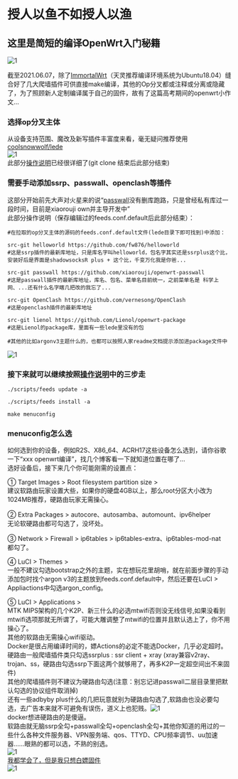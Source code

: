 # 授人以鱼不如授人以渔
## 这里是简短的编译OpenWrt入门秘籍 
![1](https://user-images.githubusercontent.com/73426989/121067643-e0606880-c7fd-11eb-8673-6a8747853c20.png)    

截至2021.06.07，除了[ImmortalWrt](https://github.com/immortalwrt/immortalwrt)（天灵推荐编译环境系统为Ubuntu18.04）缝合好了几大爬墙插件可供直接make编译，其他的Op分叉都或注释或分离或隐藏了，为了照顾新人定制编译属于自己的固件，故有了这篇高考期间的openwrt小作文...     

### 选择op分叉主体         

从设备支持范围、魔改及新写插件丰富度来看，毫无疑问推荐使用[coolsnowwolf/lede](https://github.com/coolsnowwolf/lede)         
![1](https://user-images.githubusercontent.com/73426989/121067818-1a316f00-c7fe-11eb-9978-4fe568193fd4.png)  
此部分[操作说明](https://github.com/coolsnowwolf/lede#readme)已经很详细了(git clone 结束后此部分结束)            

### 需要手动添加ssrp、passwall、openclash等插件     
这部分开始前先大声对火星来的说“[passwall](https://github.com/xiaorouji/openwrt-passwall)没有删库跑路，只是曾经私有库过一段时间，目前是xiaorouji own并主导开发中”          
此部分操作说明（保存编辑过的feeds.conf.default后此部分结束）：    
```
#在拉取的op分叉主体的源码的feeds.conf.default文件(lede目录下即可找到)中添加：  

src-git helloworld https://github.com/fw876/helloworld
#这是ssrp插件的最新库地址，只是库名字叫helloworld，包名字其实还是ssrplus这个比，安装好后是界面是shadowsocksR plus + 这个比，千变万化我是你爸...      

src-git passwall https://github.com/xiaorouji/openwrt-passwall   
#这是passwall插件的最新库地址，库名、包名、菜单名目前统一，之前菜单名是 科学上网、...还有什么名字瞎几把改的我忘了...      

src-git OpenClash https://github.com/vernesong/OpenClash
#这是openclash插件的最新库地址       

src-git lienol https://github.com/Lienol/openwrt-package
#这是Lienol的package库，里面有一些lede里没有的包      

#其他的比如argonv3主题什么的，也都可以按照人家readme文档提示添加进package文件中
```
![1](https://user-images.githubusercontent.com/73426989/121642837-a2946600-cac3-11eb-8165-0ed282687a1e.png)

### 接下来就可以继续按照[操作说明](https://github.com/coolsnowwolf/lede#readme)中的三步走

```
./scripts/feeds update -a
```
```
./scripts/feeds install -a
```
```
make menuconfig
```

### menuconfig怎么选            
如何选到你的设备，例如R2S、X86_64、ACRH17这些设备怎么选到，请你谷歌一下“xxx openwrt编译”，找几个博客看一下就知道位置在哪了...        
选好设备后，接下来几个你可能刚需的设置点：       

① Target Images > Root filesystem partition size >         
建议软路由玩家设置大些，如果你的硬盘4GB以上，那么root分区大小改为1024MB推荐，硬路由玩家无需操心。        

② Extra Packages > autocore、autosamba、automount、ipv6helper         
无论软硬路由都可勾选了，没坏处。         

③ Network > Firewall > ip6tables > ip6tables-extra、ip6tables-mod-nat        
都勾了。         

④ LuCI > Themes >          
一般不建议勾选bootstrap之外的主题，实在想玩花里胡哨，就在前面步骤的手动添加包时找个argon v3的主题放到feeds.conf.default中，然后还要在LuCI > Appliactions中勾选argon_config。     

⑤ LuCI > Applications >         
MTK MIPS架构的几个K2P、新三什么的必选mtwifi否则没无线信号,如果没看到mtwifi选项那就无所谓了，可能大雕调整了mtwifi的位置并且默认选上了，你不用操心了。          
其他的软路由无需操心wifi驱动。            
Docker是很占用编译时间的，嫖Actions的必定不能选Docker，几乎必定超时。         
硬路由一般爬墙插件类只勾选ssrplus : ssr client + xray (xray兼容v2ray、trojan、ss，硬路由勾选ssrp下面这两个就够用了，再多K2P一定超空间出不来固件)       
其他的爬墙插件则不建议为硬路由勾选(注意：别忘记进passwall二层目录里把默认勾选的协议组件取消掉)           
还有一些adbyby plus什么的几把玩意就别为硬路由勾选了,软路由也没必要勾选，去广告本来就不可避免有误伤，道义上也犯贱。![1](https://user-images.githubusercontent.com/73426989/121066548-99be3e80-c7fc-11eb-91a6-bebd60f084d9.png)   
docker想进硬路由的是傻逼。             
软路由就无脑ssrp全勾+passwall全勾+openclash全勾+其他你知道的用过的一些什么各种文件服务器、VPN服务端、qos、TTYD、CPU频率调节、uu加速器......眼熟的都可以选，不熟的别选。   
![1](https://user-images.githubusercontent.com/73426989/121642667-69f48c80-cac3-11eb-9034-e67292c4a701.png)       
[我都学会了，但是我只想白嫖固件](https://boduoyejieyi666.github.io/whonolikeboduoyejieyi/)            
![1](https://user-images.githubusercontent.com/73426989/121065702-a42c0880-c7fb-11eb-862e-6498f28eb4d4.png)        
  

